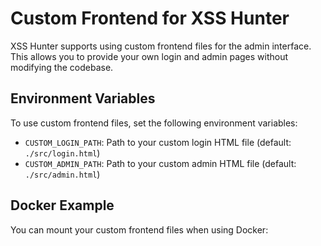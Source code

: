 # Custom Frontend for XSS Hunter

XSS Hunter supports using custom frontend files for the admin interface. This allows you to provide your own login and admin pages without modifying the codebase.

## Environment Variables

To use custom frontend files, set the following environment variables:

- `CUSTOM_LOGIN_PATH`: Path to your custom login HTML file (default: `./src/login.html`)
- `CUSTOM_ADMIN_PATH`: Path to your custom admin HTML file (default: `./src/admin.html`)

## Docker Example

You can mount your custom frontend files when using Docker:
